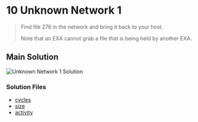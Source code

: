 # 10 Unknown Network 1

> Find file 276 in the network and bring it back to your host.
>
> Note that an EXA cannot grab a file that is being held by another EXA.

## Main Solution

![Unknown Network 1 Solution][solution]

[solution]: https://i.imgur.com/cshR54S.gif "Unknown Network 1 Solution"

### Solution Files

-   [cycles](cycles/)
-   [size](size/)
-   [activity](activity/)
